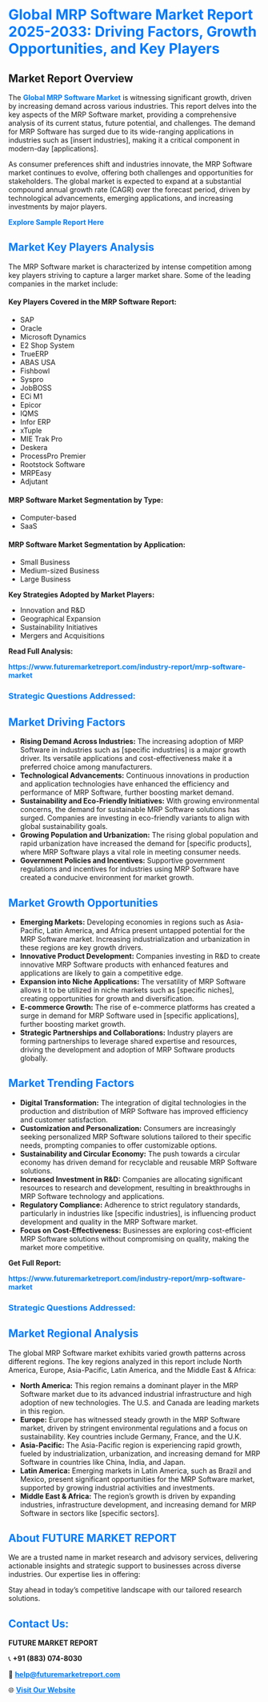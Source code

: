 <h1 style="color: #007BFF;">Global MRP Software Market Report 2025-2033: Driving Factors, Growth Opportunities, and Key Players</h1>

<section id="overview">
<h2>Market Report Overview</h2>
<p>The <a href="https://www.futuremarketreport.com/industry-report/mrp-software-market" style="color: #007BFF; text-decoration: none;"><strong>Global MRP Software Market</strong></a> is witnessing significant growth, driven by increasing demand across various industries. This report delves into the key aspects of the MRP Software market, providing a comprehensive analysis of its current status, future potential, and challenges. The demand for MRP Software has surged due to its wide-ranging applications in industries such as [insert industries], making it a critical component in modern-day [applications].</p>
<p>As consumer preferences shift and industries innovate, the MRP Software market continues to evolve, offering both challenges and opportunities for stakeholders. The global market is expected to expand at a substantial compound annual growth rate (CAGR) over the forecast period, driven by technological advancements, emerging applications, and increasing investments by major players.</p>
</section>

<section id="overview">
<p><a href="https://www.futuremarketreport.com/request-sample/reportId=101465" style="color: #007BFF; text-decoration: none;"><strong>Explore Sample Report Here</strong></a></p>
</section>

<section id="key-players">
<h2 style="color: #007BFF;">Market Key Players Analysis</h2>
<p>The MRP Software market is characterized by intense competition among key players striving to capture a larger market share. Some of the leading companies in the market include:</p>
<h4>Key Players Covered in the MRP Software Report:</h4>
<ul><li>SAP</li><li>Oracle</li><li>Microsoft Dynamics</li><li>E2 Shop System</li><li>TrueERP</li><li>ABAS USA</li><li>Fishbowl</li><li>Syspro</li><li>JobBOSS</li><li>ECi M1</li><li>Epicor</li><li>IQMS</li><li>Infor ERP</li><li>xTuple</li><li>MIE Trak Pro</li><li>Deskera</li><li>ProcessPro Premier</li><li>Rootstock Software</li><li>MRPEasy</li><li>Adjutant</li></ul>
<h4>MRP Software Market Segmentation by Type:</h4>
<ul><li>Computer-based</li><li>SaaS</li></ul>

<h4>MRP Software Market Segmentation by Application:</h4>
<ul><li>Small Business</li><li>Medium-sized Business</li><li>Large Business</li></ul>
<p><strong>Key Strategies Adopted by Market Players:</strong></p>
<ul>
<li>Innovation and R&D</li>
<li>Geographical Expansion</li>
<li>Sustainability Initiatives</li>
<li>Mergers and Acquisitions</li>
</ul>
</section>

<section>
<p><strong>Read Full Analysis: </strong></p><a href="https://www.futuremarketreport.com/industry-report/mrp-software-market" style="color: #007BFF; text-decoration: none;"><strong>https://www.futuremarketreport.com/industry-report/mrp-software-market</strong></a>
<h3 style="color: #007BFF;">Strategic Questions Addressed:</h3>
</section>

<section id="driving-factors">
<h2 style="color: #007BFF;">Market Driving Factors</h2>
<ul>
<li><strong>Rising Demand Across Industries:</strong> The increasing adoption of MRP Software in industries such as [specific industries] is a major growth driver. Its versatile applications and cost-effectiveness make it a preferred choice among manufacturers.</li>
<li><strong>Technological Advancements:</strong> Continuous innovations in production and application technologies have enhanced the efficiency and performance of MRP Software, further boosting market demand.</li>
<li><strong>Sustainability and Eco-Friendly Initiatives:</strong> With growing environmental concerns, the demand for sustainable MRP Software solutions has surged. Companies are investing in eco-friendly variants to align with global sustainability goals.</li>
<li><strong>Growing Population and Urbanization:</strong> The rising global population and rapid urbanization have increased the demand for [specific products], where MRP Software plays a vital role in meeting consumer needs.</li>
<li><strong>Government Policies and Incentives:</strong> Supportive government regulations and incentives for industries using MRP Software have created a conducive environment for market growth.</li>
</ul>
</section>

<section id="growth-opportunities">
<h2 style="color: #007BFF;">Market Growth Opportunities</h2>
<ul>
<li><strong>Emerging Markets:</strong> Developing economies in regions such as Asia-Pacific, Latin America, and Africa present untapped potential for the MRP Software market. Increasing industrialization and urbanization in these regions are key growth drivers.</li>
<li><strong>Innovative Product Development:</strong> Companies investing in R&D to create innovative MRP Software products with enhanced features and applications are likely to gain a competitive edge.</li>
<li><strong>Expansion into Niche Applications:</strong> The versatility of MRP Software allows it to be utilized in niche markets such as [specific niches], creating opportunities for growth and diversification.</li>
<li><strong>E-commerce Growth:</strong> The rise of e-commerce platforms has created a surge in demand for MRP Software used in [specific applications], further boosting market growth.</li>
<li><strong>Strategic Partnerships and Collaborations:</strong> Industry players are forming partnerships to leverage shared expertise and resources, driving the development and adoption of MRP Software products globally.</li>
</ul>
</section>

<section id="trending-factors">
<h2 style="color: #007BFF;">Market Trending Factors</h2>
<ul>
<li><strong>Digital Transformation:</strong> The integration of digital technologies in the production and distribution of MRP Software has improved efficiency and customer satisfaction.</li>
<li><strong>Customization and Personalization:</strong> Consumers are increasingly seeking personalized MRP Software solutions tailored to their specific needs, prompting companies to offer customizable options.</li>
<li><strong>Sustainability and Circular Economy:</strong> The push towards a circular economy has driven demand for recyclable and reusable MRP Software solutions.</li>
<li><strong>Increased Investment in R&D:</strong> Companies are allocating significant resources to research and development, resulting in breakthroughs in MRP Software technology and applications.</li>
<li><strong>Regulatory Compliance:</strong> Adherence to strict regulatory standards, particularly in industries like [specific industries], is influencing product development and quality in the MRP Software market.</li>
<li><strong>Focus on Cost-Effectiveness:</strong> Businesses are exploring cost-efficient MRP Software solutions without compromising on quality, making the market more competitive.</li>
</ul>
</section>

<section>
<p><strong>Get Full Report: </strong></p><a href="https://www.futuremarketreport.com/industry-report/mrp-software-market" style="color: #007BFF; text-decoration: none;"><strong>https://www.futuremarketreport.com/industry-report/mrp-software-market</strong></a>
<h3 style="color: #007BFF;">Strategic Questions Addressed:</h3>
</section>


<section id="regional-analysis">
<h2 style="color: #007BFF;">Market Regional Analysis</h2>
<p>The global MRP Software market exhibits varied growth patterns across different regions. The key regions analyzed in this report include North America, Europe, Asia-Pacific, Latin America, and the Middle East & Africa:</p>
<ul>
<li><strong>North America:</strong> This region remains a dominant player in the MRP Software market due to its advanced industrial infrastructure and high adoption of new technologies. The U.S. and Canada are leading markets in this region.</li>
<li><strong>Europe:</strong> Europe has witnessed steady growth in the MRP Software market, driven by stringent environmental regulations and a focus on sustainability. Key countries include Germany, France, and the U.K.</li>
<li><strong>Asia-Pacific:</strong> The Asia-Pacific region is experiencing rapid growth, fueled by industrialization, urbanization, and increasing demand for MRP Software in countries like China, India, and Japan.</li>
<li><strong>Latin America:</strong> Emerging markets in Latin America, such as Brazil and Mexico, present significant opportunities for the MRP Software market, supported by growing industrial activities and investments.</li>
<li><strong>Middle East & Africa:</strong> The region’s growth is driven by expanding industries, infrastructure development, and increasing demand for MRP Software in sectors like [specific sectors].</li>
</ul>
</section>

<footer>
<h2 style="color: #007BFF;">About FUTURE MARKET REPORT</h2>
<p>We are a trusted name in market research and advisory services, delivering actionable insights and strategic support to businesses across diverse industries. Our expertise lies in offering:</p>

<p>Stay ahead in today’s competitive landscape with our tailored research solutions.</p>

<h2 style="color: #007BFF;">Contact Us:</h2>
<p><strong>FUTURE MARKET REPORT</strong></p>
<p>📞 <strong>+91 (883) 074-8030</strong></p>
<p>📧 <strong><a href="mailto:help@futuremarketreport.com" style="color: #007BFF;">help@futuremarketreport.com</a></strong></p>
<p>🌐 <strong><a href="https://www.futuremarketreport.com/" style="color: #007BFF;">Visit Our Website</a></strong></p>
</footer>